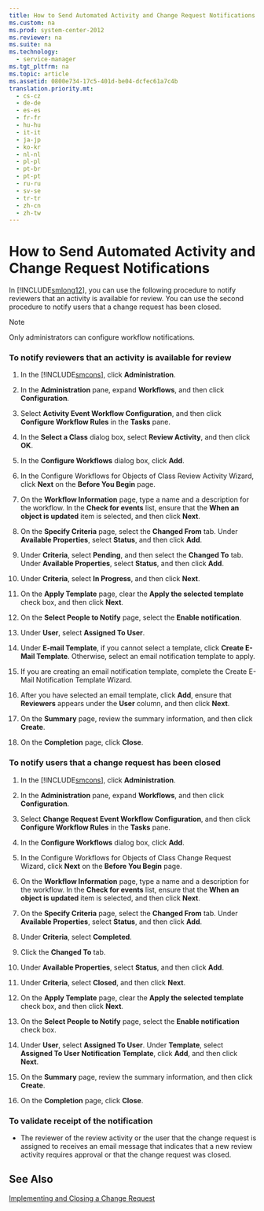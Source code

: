 ```yaml
---
title: How to Send Automated Activity and Change Request Notifications
ms.custom: na
ms.prod: system-center-2012
ms.reviewer: na
ms.suite: na
ms.technology: 
  - service-manager
ms.tgt_pltfrm: na
ms.topic: article
ms.assetid: 0800e734-17c5-401d-be04-dcfec61a7c4b
translation.priority.mt: 
  - cs-cz
  - de-de
  - es-es
  - fr-fr
  - hu-hu
  - it-it
  - ja-jp
  - ko-kr
  - nl-nl
  - pl-pl
  - pt-br
  - pt-pt
  - ru-ru
  - sv-se
  - tr-tr
  - zh-cn
  - zh-tw
---
```

# How to Send Automated Activity and Change Request Notifications
In [!INCLUDE[smlong12](../../../sm/deploy/deploy-guide/includes/smlong12_md.md)], you can use the following procedure to notify reviewers that an activity is available for review. You can use the second procedure to notify users that a change request has been closed.  
  
> [!NOTE]  
>  Only administrators can configure workflow notifications.  
  
### To notify reviewers that an activity is available for review  
  
1.  In the [!INCLUDE[smcons](../../../sm/deploy/deploy-guide/includes/smcons_md.md)], click **Administration**.  
  
2.  In the **Administration** pane, expand **Workflows**, and then click **Configuration**.  
  
3.  Select **Activity Event Workflow Configuration**, and then click **Configure Workflow Rules** in the **Tasks** pane.  
  
4.  In the **Select a Class** dialog box, select **Review Activity**, and then click **OK**.  
  
5.  In the **Configure Workflows** dialog box, click **Add**.  
  
6.  In the Configure Workflows for Objects of Class Review Activity Wizard, click **Next** on the **Before You Begin** page.  
  
7.  On the **Workflow Information** page, type a name and a description for the workflow. In the **Check for events** list, ensure that the **When an object is updated** item is selected, and then click **Next**.  
  
8.  On the **Specify Criteria** page, select the **Changed From** tab. Under **Available Properties**, select **Status**, and then click **Add**.  
  
9. Under **Criteria**, select **Pending**, and then select the **Changed To** tab. Under **Available Properties**, select **Status**, and then click **Add**.  
  
10. Under **Criteria**, select **In Progress**, and then click **Next**.  
  
11. On the **Apply Template** page, clear the **Apply the selected template** check box, and then click **Next**.  
  
12. On the **Select People to Notify** page, select the **Enable notification**.  
  
13. Under **User**, select **Assigned To User**.  
  
14. Under **E\-mail Template**, if you cannot select a template, click **Create E\-Mail Template**. Otherwise, select an email notification template to apply.  
  
15. If you are creating an email notification template, complete the Create E\-Mail Notification Template Wizard.  
  
16. After you have selected an email template, click **Add**, ensure that **Reviewers** appears under the **User** column, and then click **Next**.  
  
17. On the **Summary** page, review the summary information, and then click **Create**.  
  
18. On the **Completion** page, click **Close**.  
  
### To notify users that a change request has been closed  
  
1.  In the [!INCLUDE[smcons](../../../sm/deploy/deploy-guide/includes/smcons_md.md)], click **Administration**.  
  
2.  In the **Administration** pane, expand **Workflows**, and then click **Configuration**.  
  
3.  Select **Change Request Event Workflow Configuration**, and then click **Configure Workflow Rules** in the **Tasks** pane.  
  
4.  In the **Configure Workflows** dialog box, click **Add**.  
  
5.  In the Configure Workflows for Objects of Class Change Request Wizard, click **Next** on the **Before You Begin** page.  
  
6.  On the **Workflow Information** page, type a name and a description for the workflow. In the **Check for events** list, ensure that the **When an object is updated** item is selected, and then click **Next**.  
  
7.  On the **Specify Criteria** page, select the **Changed From** tab. Under **Available Properties**, select **Status**, and then click **Add**.  
  
8.  Under **Criteria**, select **Completed**.  
  
9. Click the **Changed To** tab.  
  
10. Under **Available Properties**, select **Status**, and then click **Add**.  
  
11. Under **Criteria**, select **Closed**, and then click **Next**.  
  
12. On the **Apply Template** page, clear the **Apply the selected template** check box, and then click **Next**.  
  
13. On the **Select People to Notify** page, select the **Enable notification** check box.  
  
14. Under **User**, select **Assigned To User**. Under **Template**, select **Assigned To User Notification Template**, click **Add**, and then click **Next**.  
  
15. On the **Summary** page, review the summary information, and then click **Create**.  
  
16. On the **Completion** page, click **Close**.  
  
### To validate receipt of the notification  
  
-   The reviewer of the review activity or the user that the change request is assigned to receives an email message that indicates that a new review activity requires approval or that the change request was closed.  
  
## See Also  
 [Implementing and Closing a Change Request](../../../sm/manage/operate/Implementing-and-Closing-a-Change-Request.md)